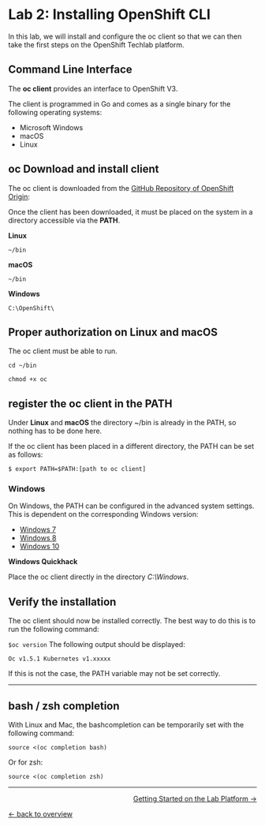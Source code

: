 # Lab 2: Installing OpenShift CLI

In this lab, we will install and configure the oc client so that we can then take the first steps on the OpenShift Techlab platform.

## Command Line Interface

The **oc client** provides an interface to OpenShift V3.

The client is programmed in Go and comes as a single binary for the following operating systems:

- Microsoft Windows
- macOS
- Linux


## oc Download and install client

The oc client is downloaded from the [GitHub Repository of OpenShift Origin](https://github.com/openshift/origin/releases/tag/v1.5.1):

Once the client has been downloaded, it must be placed on the system in a directory accessible via the **PATH**.

**Linux**

``~/bin``

**macOS**

``~/bin``

**Windows**

``C:\OpenShift\``

## Proper authorization on Linux and macOS

The oc client must be able to run.

``cd ~/bin``

``chmod +x oc``

## register the oc client in the PATH

Under **Linux** and **macOS** the directory ~/bin is already in the PATH, so nothing has to be done here.

If the oc client has been placed in a different directory, the PATH can be set as follows:

``$ export PATH=$PATH:[path to oc client]``

### Windows

On Windows, the PATH can be configured in the advanced system settings. This is dependent on the corresponding Windows version:

- [Windows 7](http://geekswithblogs.net/renso/archive/2009/10/21/how-to-set-the-windows-path-in-windows-7.aspx)
- [Windows 8](http://www.itechtics.com/customize-windows-environment-variables/)
- [Windows 10](http://techmixx.de/windows-10-umgebungsvariablen-bearbeiten/)

**Windows Quickhack**

Place the oc client directly in the directory *C:\Windows*.


## Verify the installation

The oc client should now be installed correctly. The best way to do this is to run the following command:

``$oc version``
The following output should be displayed:

``Oc v1.5.1 Kubernetes v1.xxxxx``

If this is not the case, the PATH variable may not be set correctly.

---

## bash / zsh completion

With Linux and Mac, the bashcompletion can be temporarily set with the following command:

``source <(oc completion bash)``

Or for zsh:

``source <(oc completion zsh)``

---



<p width = "100px" align = "right"> <a href="03_first_steps.md"> Getting Started on the Lab Platform → </a> </p>

[← back to overview](../README.md)
